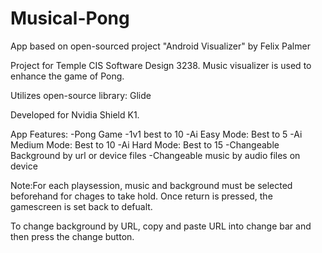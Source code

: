 # Musical-Pong
App based on open-sourced project "Android Visualizer" by Felix Palmer

Project for Temple CIS Software Design 3238. Music visualizer is used to enhance the game of Pong.

Utilizes open-source library: Glide

Developed for Nvidia Shield K1.

App Features:
-Pong Game
-1v1 best to 10
-Ai Easy Mode: Best to 5
-Ai Medium Mode: Best to 10
-Ai Hard Mode: Best to 15
-Changeable Background by url or device files
-Changeable music by audio files on device

Note:For each playsession, music and background must be selected beforehand for chages to take hold. Once return is pressed, the gamescreen is set back to defualt.

To change background by URL, copy and paste URL into change bar and then press the change button.

